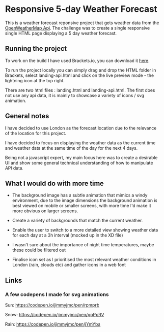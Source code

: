 # Responsive 5-day Weather Forecast

This is a weather forecast reponsive project that gets weather data from the [OpenWeatherMap Api](https://openweathermap.org/forecast5). The challenge was to create a single responsive single HTML page displaying a 5 day weather forecast.

## Running the project

To work on the build I have used Brackets.io, you can download it [here](http://brackets.io/).

To run the project locally you can simply drag and drop the HTML folder in Brackets, select landing-api.html and click on the live preview mode - the lightning icon at the top right.

There are two html files : landing.html and landing-api.html. The first does not use any api data, it is mainly to showcase a variety of icons / svg animation.

## General notes

I have decided to use London as the forecast location due to the relevance of the location for this project.

I have decided to focus on displaying the weather data as the current time and weather data at the same time of the day for the next 4 days. 

Being not a javascript expert, my main focus here was to create a desirable UI and show some general technical understanding of how to manipulate API data.

## What I would do with more time

* The background image has a subtle animation that mimics a windy environment, due to the image dimensions the background animation is best viewed on mobile or smaller screens, with more time I'd make it more obvious on larger screens.

* Create a variety of  backgrounds that match the current weather.

* Enable the user to switch to a more detailed view showing weather data for each day at a 3h interval (mocked up in the XD file)

* I wasn't sure about the importance of night time temperatures, maybe these could be filtered out

* Finalise icon set as I prioritised the most relevant weather conditions in London (rain, clouds etc) and gather icons in a web font

## Links

### A few codepens I made for svg animations

Sun:
https://codepen.io/jimmyjmc/pen/rpmprb

Snow:
https://codepen.io/jimmyjmc/pen/ppPpRV

Rain:
https://codepen.io/jimmyjmc/pen/jYmYba
